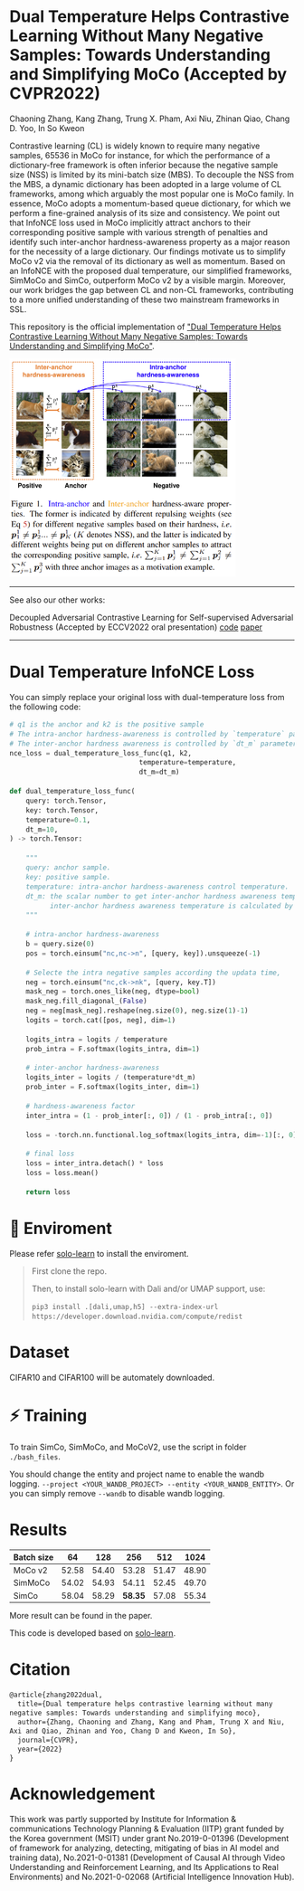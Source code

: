 # Dual Temperature Helps Contrastive Learning Without Many Negative Samples: Towards Understanding and Simplifying MoCo (Accepted by CVPR2022)


Chaoning Zhang, Kang Zhang, Trung X. Pham, Axi Niu, Zhinan Qiao, Chang D. Yoo, In So Kweon

Contrastive learning (CL) is widely known to require many negative samples, 65536 in MoCo for instance, for which the performance of a dictionary-free framework is often inferior because the negative sample size (NSS) is limited by its mini-batch size (MBS). To decouple the NSS from the MBS, a dynamic dictionary has been adopted in a large volume of CL frameworks, among which arguably the most popular one is MoCo family. In essence, MoCo adopts a momentum-based queue dictionary, for which we perform a fine-grained analysis of its size and consistency. We point out that InfoNCE loss used in MoCo implicitly attract anchors to their corresponding positive sample with various strength of penalties and identify such inter-anchor hardness-awareness property as a major reason for the necessity of a large dictionary. Our findings motivate us to simplify MoCo v2 via the removal of its dictionary as well as momentum. Based on an InfoNCE with the proposed dual temperature, our simplified frameworks, SimMoCo and SimCo, outperform MoCo v2 by a visible margin. Moreover, our work bridges the gap between CL and non-CL frameworks, contributing to a more unified understanding of these two mainstream frameworks in SSL.


This repository is the official implementation of ["Dual Temperature Helps Contrastive Learning Without Many Negative Samples: Towards Understanding and Simplifying MoCo"](https://arxiv.org/abs/2203.17248).


<img src="asset/image.png" width="400" />

---
See also our other works:

Decoupled Adversarial Contrastive Learning for Self-supervised Adversarial Robustness (Accepted by ECCV2022 oral presentation) [code](https://github.com/pantheon5100/DeACL.git) [paper](https://arxiv.org/abs/2207.10899)

---

# Dual Temperature InfoNCE Loss
You can simply replace your original loss with dual-temperature loss from the following code:
```python
# q1 is the anchor and k2 is the positive sample
# The intra-anchor hardness-awareness is controlled by `temperature` parameter.
# The inter-anchor hardness awareness is controlled by `dt_m` parameter, and temperature is calculated by dt_m * temperature.
nce_loss = dual_temperature_loss_func(q1, k2,
                                temperature=temperature,
                                dt_m=dt_m)

def dual_temperature_loss_func(
    query: torch.Tensor,
    key: torch.Tensor, 
    temperature=0.1,
    dt_m=10,
) -> torch.Tensor:

    """
    query: anchor sample.
    key: positive sample.
    temperature: intra-anchor hardness-awareness control temperature.
    dt_m: the scalar number to get inter-anchor hardness awareness temperature.
          inter-anchor hardness awareness temperature is calculated by dt_m * temperature
    """

    # intra-anchor hardness-awareness
    b = query.size(0)
    pos = torch.einsum("nc,nc->n", [query, key]).unsqueeze(-1)

    # Selecte the intra negative samples according the updata time, 
    neg = torch.einsum("nc,ck->nk", [query, key.T])
    mask_neg = torch.ones_like(neg, dtype=bool)
    mask_neg.fill_diagonal_(False)
    neg = neg[mask_neg].reshape(neg.size(0), neg.size(1)-1)
    logits = torch.cat([pos, neg], dim=1)
    
    logits_intra = logits / temperature
    prob_intra = F.softmax(logits_intra, dim=1)

    # inter-anchor hardness-awareness
    logits_inter = logits / (temperature*dt_m)
    prob_inter = F.softmax(logits_inter, dim=1)

    # hardness-awareness factor
    inter_intra = (1 - prob_inter[:, 0]) / (1 - prob_intra[:, 0])

    loss = -torch.nn.functional.log_softmax(logits_intra, dim=-1)[:, 0]

    # final loss
    loss = inter_intra.detach() * loss
    loss = loss.mean()

    return loss

```

# 🔧 Enviroment

Please refer [solo-learn](https://github.com/vturrisi/solo-learn) to install the enviroment.

> First clone the repo.
> 
> Then, to install solo-learn with Dali and/or UMAP support, use:
> 
> `pip3 install .[dali,umap,h5] --extra-index-url https://developer.download.nvidia.com/compute/redist`


# Dataset
CIFAR10 and CIFAR100 will be automately downloaded.

# ⚡ Training
To train SimCo, SimMoCo, and MoCoV2, use the script in folder `./bash_files`. 

You should change the entity and project name to enable the wandb logging. `--project <YOUR_WANDB_PROJECT> --entity <YOUR_WANDB_ENTITY>`. Or you can simply remove `--wandb` to disable wandb logging.

# Results

| Batch size | 64    | 128   | 256            | 512   | 1024  |
|------------|-------|-------|----------------|-------|-------|
| MoCo v2    | 52.58 | 54.40 | 53.28          | 51.47 | 48.90 |
| SimMoCo    | 54.02 | 54.93 | 54.11          | 52.45 | 49.70 |
| SimCo      | 58.04 | 58.29 | **58.35** | 57.08 | 55.34 |

More result can be found in the paper.

This code is developed based on [solo-learn](https://github.com/vturrisi/solo-learn).

# Citation
```
@article{zhang2022dual,
  title={Dual temperature helps contrastive learning without many negative samples: Towards understanding and simplifying moco},
  author={Zhang, Chaoning and Zhang, Kang and Pham, Trung X and Niu, Axi and Qiao, Zhinan and Yoo, Chang D and Kweon, In So},
  journal={CVPR},
  year={2022}
}
```


# Acknowledgement

This work was partly supported by Institute for Information & communications Technology Planning & Evaluation (IITP) grant funded by the Korea government (MSIT) under grant No.2019-0-01396 (Development of framework for analyzing, detecting, mitigating of bias in AI model and training data), No.2021-0-01381 (Development of Causal AI through Video Understanding and Reinforcement Learning, and Its Applications to Real Environments) and No.2021-0-02068 (Artificial Intelligence Innovation Hub).

